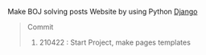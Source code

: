 Make BOJ solving posts Website by using Python [Django](https://www.djangoproject.com/)

> Commit
> 1. 210422 : Start Project, make pages templates
